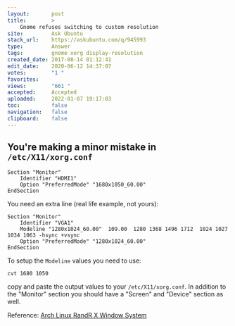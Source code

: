 ```yaml
---
layout:       post
title:        >
    Gnome refuses switching to custom resolution
site:         Ask Ubuntu
stack_url:    https://askubuntu.com/q/945993
type:         Answer
tags:         gnome xorg display-resolution
created_date: 2017-08-14 01:12:41
edit_date:    2020-06-12 14:37:07
votes:        "1 "
favorites:    
views:        "661 "
accepted:     Accepted
uploaded:     2022-01-07 19:17:03
toc:          false
navigation:   false
clipboard:    false
---
```


## You're making a minor mistake in `/etc/X11/xorg.conf`

``` 
Section "Monitor"
    Identifier "HDMI1"
    Option "PreferredMode" "1680x1050_60.00"
EndSection

```

You need an extra line (real life example, not yours):

``` 
Section "Monitor"
    Identifier "VGA1"
    Modeline "1280x1024_60.00"  109.00  1280 1368 1496 1712  1024 1027 1034 1063 -hsync +vsync
    Option "PreferredMode" "1280x1024_60.00"
EndSection

```

To setup the `Modeline` values you need to use:

``` 
cvt 1680 1050

```

copy and paste the output values to your `/etc/X11/xorg.conf`. In addition 
to the "Monitor" section you should have a "Screen" and "Device" section as well.

Reference: [Arch Linux RandR X Window System][1]


  [1]: https://wiki.archlinux.org/index.php/xrandr

